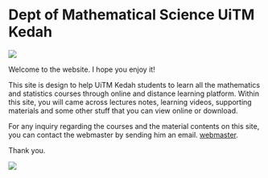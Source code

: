 # Dept of Mathematical Science UiTM Kedah

![](https://kedah.uitm.edu.my/images/banner/kedah4a.jpg)

Welcome to the website. I hope you enjoy it!  
  
This site is design to help UiTM Kedah students to learn all the mathematics and statistics courses through online and distance learning platform. Within this site, you will came across lectures notes, learning videos, supporting materials and some other stuff that you can view online or download.  

For any inquiry regarding the courses and the material contents on this site, you can contact the webmaster by sending him an email. [webmaster](mailto:ariff118@uitm.edu.my).  

Thank you.  
  
![](https://kedah.uitm.edu.my/images/images/new/RecognitionLogo2021.png)
